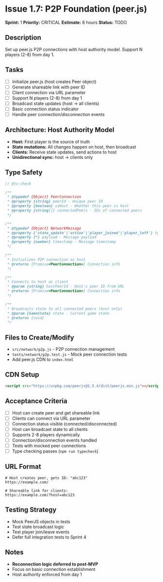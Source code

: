 # Issue 1.7: P2P Foundation (peer.js)

**Sprint:** 1
**Priority:** CRITICAL
**Estimate:** 8 hours
**Status:** TODO

## Description
Set up peer.js P2P connections with host authority model. Support N players (2-8) from day 1.

## Tasks
- [ ] Initialize peer.js (host creates Peer object)
- [ ] Generate shareable link with peer ID
- [ ] Client connection via URL parameter
- [ ] Support N players (2-8) from day 1
- [ ] Broadcast state updates (host → all clients)
- [ ] Basic connection status indicator
- [ ] Handle peer connection/disconnection events

## Architecture: Host Authority Model
- **Host:** First player is the source of truth
- **State mutations:** All changes happen on host, then broadcast
- **Clients:** Receive state updates, send actions to host
- **Unidirectional sync:** host → clients only

## Type Safety
```javascript
// @ts-check

/**
 * @typedef {Object} PeerConnection
 * @property {string} peerId - Unique peer ID
 * @property {boolean} isHost - Whether this peer is host
 * @property {string[]} connectedPeers - IDs of connected peers
 */

/**
 * @typedef {Object} NetworkMessage
 * @property {'state_update'|'action'|'player_joined'|'player_left'} type
 * @property {*} payload - Message payload
 * @property {number} timestamp - Message timestamp
 */

/**
 * Initializes P2P connection as host
 * @returns {Promise<PeerConnection>} Connection info
 */

/**
 * Connects to host as client
 * @param {string} hostPeerId - Host's peer ID from URL
 * @returns {Promise<PeerConnection>} Connection info
 */

/**
 * Broadcasts state to all connected peers (host only)
 * @param {GameState} state - Current game state
 * @returns {void}
 */
```

## Files to Create/Modify
- `src/network/p2p.js` - P2P connection management
- `tests/network/p2p.test.js` - Mock peer connection tests
- Add peer.js CDN to `index.html`

## CDN Setup
```html
<script src="https://unpkg.com/peerjs@1.5.4/dist/peerjs.min.js"></script>
```

## Acceptance Criteria
- [ ] Host can create peer and get shareable link
- [ ] Clients can connect via URL parameter
- [ ] Connection status visible (connected/disconnected)
- [ ] Host can broadcast state to all clients
- [ ] Supports 2-8 players dynamically
- [ ] Connection/disconnection events handled
- [ ] Tests with mocked peer connections
- [ ] Type checking passes (`npm run typecheck`)

## URL Format
```
# Host creates peer, gets ID: "abc123"
https://example.com/

# Shareable link for clients:
https://example.com/?host=abc123
```

## Testing Strategy
- Mock PeerJS objects in tests
- Test state broadcast logic
- Test player join/leave events
- Defer full integration tests to Sprint 4

## Notes
- **Reconnection logic deferred to post-MVP**
- Focus on basic connection establishment
- Host authority enforced from day 1
